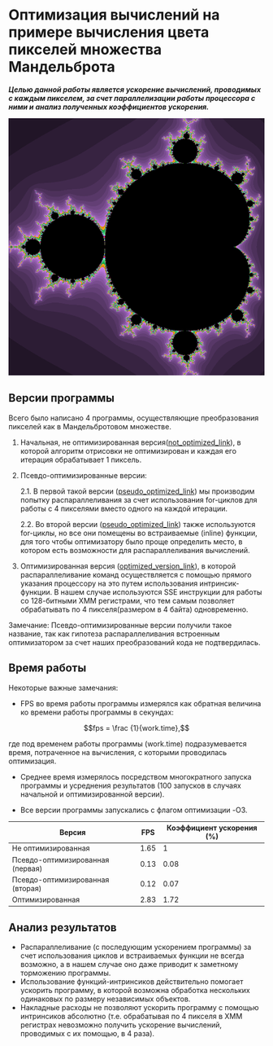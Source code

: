 # Оптимизация вычислений на примере вычисления цвета пикселей множества Мандельброта

***Целью данной работы является ускорение вычислений, проводимых с каждым пикселем, за счет параллелизации работы процессора с ними и анализ полученных коэффициентов ускорения.***

![](/mandelbrot_set.png?raw=true "Пример выводимого изображения")


## Версии программы
Всего было написано 4 программы, осуществляющие преобразования пикселей как в Мандельбротовом множестве.

1. Начальная, не оптимизированная версия([not_optimized_link](/mandelbrot.cpp)), в которой алгоритм отрисовки не оптимизирован и каждая его итерация обрабатывает 1 пиксель.
2. Псевдо-оптимизированные версии:

   2.1. В первой такой версии ([pseudo_optimized_link](/mandelbrot_pseudo_optmzd_1.cpp)) мы производим попытку распараллеливания за счет использования for-циклов для работы с 4 пикселями вместо одного на каждой итерации.

   2.2. Во второй версии ([pseudo_optimized_link](/mandelbrot_pseudo_optmzd_2.cpp)) также используются for-циклы, но все они помещены во встраиваемые (inline) функции, для того чтобы оптимизатору было проще определить место, в котором есть возможности для распараллеливания вычислений.

3. Оптимизированная версия ([optimized_version_link](/mandelbrot_optmzd_3.cpp)), в которой распараллеливание команд осуществляется с помощью прямого указания процессору на это путем использования интринсик-функции. В нашем случае используются SSE инструкции для работы со 128-битными XMM регистрами, что тем самым позволяет обрабатывать по 4 пикселя(размером в 4 байта) одновременно.

Замечание: Псевдо-оптимизированные версии получили такое название, так как гипотеза распараллеливания встроенным оптимизатором за счет наших преобразований кода не подтвердилась.


## Время работы

Некоторые важные замечания:

- FPS во время работы программы измерялся как обратная величина ко времени работы программы в секундах:

$$fps = \frac {1}{work.time},$$

где под временем работы программы (work.time) подразумевается время, потраченное на вычисления, с которыми проводилась оптимизация.

- Cреднее время измерялось посредством многократного запуска программы и усреднения результатов (100 запусков в случаях начальной и оптимизированной версии).

- Все версии программы запускались с флагом оптимизации -O3.


| Версия                            | FPS   | Коэффициент ускорения (%) |
| -------------------------         | ----- | ------------------------- |
| Не оптимизированная               | 1.65  |           1               |
| Псевдо-оптимизированная (первая)  | 0.13  |    0.08                   |       
| Псевдо-оптимизированная (вторая)  | 0.12  |    0.07                   |  
| Оптимизированная                  | 2.83  |    1.72                   |


## Анализ результатов
- Распараллеливание (с последующим ускорением программы) за счет использования циклов и встраиваемых функции не всегда возможно, а в нашем случае оно даже приводит к заметному торможению программы.
- Использование функций-интринсиков действительно помогает ускорить программу, в которой возможна обработка нескольких одинаковых по размеру независимых объектов.
- Накладные расходы не позволяют ускорить программу с помощью интринсиков абсолютно (т.е. обрабатывая по 4 пикселя в XMM регистрах невозможно получить ускорение вычислений, проводимых с их помощью, в 4 раза).

